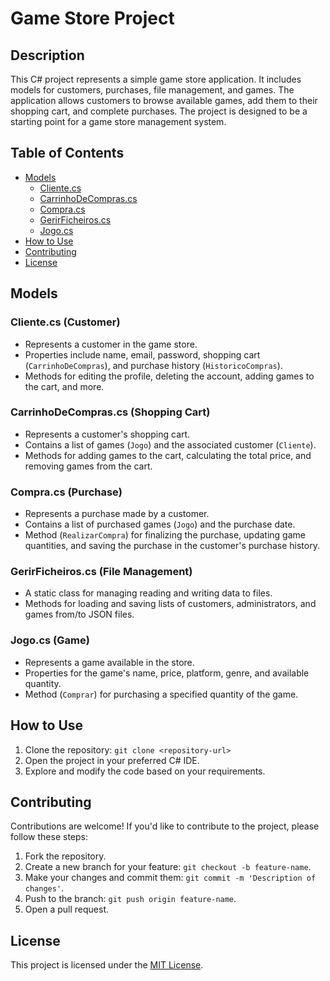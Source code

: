# Game Store Project

## Description
This C# project represents a simple game store application. It includes models for customers, purchases, file management, and games. The application allows customers to browse available games, add them to their shopping cart, and complete purchases. The project is designed to be a starting point for a game store management system.

## Table of Contents
- [Models](#models)
  - [Cliente.cs](#cliente-cs)
  - [CarrinhoDeCompras.cs](#carrinhodecompras-cs)
  - [Compra.cs](#compra-cs)
  - [GerirFicheiros.cs](#gerirficheiros-cs)
  - [Jogo.cs](#jogo-cs)
- [How to Use](#how-to-use)
- [Contributing](#contributing)
- [License](#license)

## Models

### Cliente.cs (Customer)
- Represents a customer in the game store.
- Properties include name, email, password, shopping cart (`CarrinhoDeCompras`), and purchase history (`HistoricoCompras`).
- Methods for editing the profile, deleting the account, adding games to the cart, and more.

### CarrinhoDeCompras.cs (Shopping Cart)
- Represents a customer's shopping cart.
- Contains a list of games (`Jogo`) and the associated customer (`Cliente`).
- Methods for adding games to the cart, calculating the total price, and removing games from the cart.

### Compra.cs (Purchase)
- Represents a purchase made by a customer.
- Contains a list of purchased games (`Jogo`) and the purchase date.
- Method (`RealizarCompra`) for finalizing the purchase, updating game quantities, and saving the purchase in the customer's purchase history.

### GerirFicheiros.cs (File Management)
- A static class for managing reading and writing data to files.
- Methods for loading and saving lists of customers, administrators, and games from/to JSON files.

### Jogo.cs (Game)
- Represents a game available in the store.
- Properties for the game's name, price, platform, genre, and available quantity.
- Method (`Comprar`) for purchasing a specified quantity of the game.

## How to Use
1. Clone the repository: `git clone <repository-url>`
2. Open the project in your preferred C# IDE.
3. Explore and modify the code based on your requirements.

## Contributing
Contributions are welcome! If you'd like to contribute to the project, please follow these steps:
1. Fork the repository.
2. Create a new branch for your feature: `git checkout -b feature-name`.
3. Make your changes and commit them: `git commit -m 'Description of changes'`.
4. Push to the branch: `git push origin feature-name`.
5. Open a pull request.

## License
This project is licensed under the [MIT License](LICENSE).
